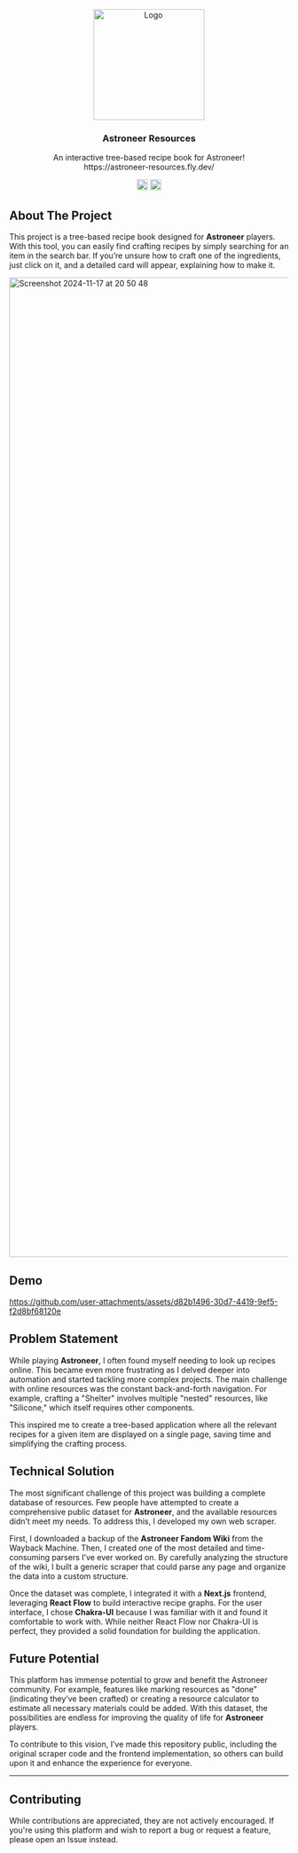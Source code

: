 <div align="center">
  <a href="https://github.com/olchyk98/astroneer-resources">
    <img src="https://github.com/user-attachments/assets/2d7d3d7f-dd4f-46fa-b4d0-23fee333b666" alt="Logo" height="200">
  </a>

  <h3 align="center">Astroneer Resources</h3>

  <p align="center">
    An interactive tree-based recipe book for Astroneer!
    <br />
    https://astroneer-resources.fly.dev/
  </p>
</div>

<div align="center">
  <img src="https://img.shields.io/endpoint?url=https://ghloc.vercel.app/api/olchyk98/astroneer-resources/badge" alt="Logo" height="20">
  <img src="https://img.shields.io/badge/personal-non_profit-blue" alt="Logo" height="20">
</div>

## About The Project

This project is a tree-based recipe book designed for **Astroneer** players. With this tool, you can easily find crafting recipes by simply searching for an item in the search bar. 
If you’re unsure how to craft one of the ingredients, just click on it, and a detailed card will appear, explaining how to make it.

<img width="1767" alt="Screenshot 2024-11-17 at 20 50 48" src="https://github.com/user-attachments/assets/1454c8fc-2a02-4ec4-a93b-0588ef5cbb00">

## Demo

https://github.com/user-attachments/assets/d82b1496-30d7-4419-9ef5-f2d8bf68120e

## Problem Statement

While playing **Astroneer**, I often found myself needing to look up recipes online. This became even more frustrating as I delved deeper into automation and started tackling more complex projects. 
The main challenge with online resources was the constant back-and-forth navigation. For example, crafting a "Shelter" involves multiple "nested" resources, like "Silicone," which itself requires other components. 

This inspired me to create a tree-based application where all the relevant recipes for a given item are displayed on a single page, saving time and simplifying the crafting process.

## Technical Solution

The most significant challenge of this project was building a complete database of resources. Few people have attempted to create a comprehensive public dataset for **Astroneer**,
and the available resources didn’t meet my needs. To address this, I developed my own web scraper.

First, I downloaded a backup of the **Astroneer Fandom Wiki** from the Wayback Machine. Then, I created one of the most detailed and time-consuming parsers I’ve ever worked on. 
By carefully analyzing the structure of the wiki, I built a generic scraper that could parse any page and organize the data into a custom structure.

Once the dataset was complete, I integrated it with a **Next.js** frontend, leveraging **React Flow** to build interactive recipe graphs. 
For the user interface, I chose **Chakra-UI** because I was familiar with it and found it comfortable to work with. While neither React Flow nor Chakra-UI is perfect, 
they provided a solid foundation for building the application.

## Future Potential

This platform has immense potential to grow and benefit the Astroneer community. 
For example, features like marking resources as "done" (indicating they’ve been crafted) or creating a resource calculator to estimate all necessary materials could be added. 
With this dataset, the possibilities are endless for improving the quality of life for **Astroneer** players.

To contribute to this vision, I’ve made this repository public, including the original scraper code and the frontend implementation, 
so others can build upon it and enhance the experience for everyone.

---

## Contributing
While contributions are appreciated, they are not actively encouraged. If you're using this platform and wish to report a bug or request a feature, please open an Issue instead.
